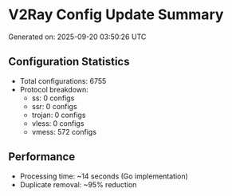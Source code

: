 # V2Ray Config Update Summary
Generated on: 2025-09-20 03:50:26 UTC

## Configuration Statistics
- Total configurations: 6755
- Protocol breakdown:
  - ss: 0 configs
  - ssr: 0 configs
  - trojan: 0 configs
  - vless: 0 configs
  - vmess: 572 configs

## Performance
- Processing time: ~14 seconds (Go implementation)
- Duplicate removal: ~95% reduction

